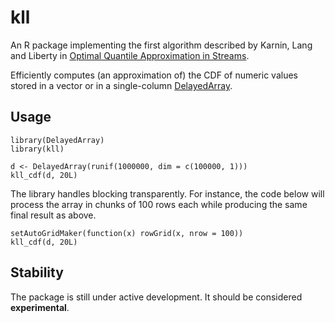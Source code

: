 # kll

An R package implementing the first algorithm described by Karnin, Lang and
Liberty in [Optimal Quantile Approximation in Streams](http://arxiv.org/abs/1603.05346).

Efficiently computes (an approximation of) the CDF of numeric values stored in a vector or in a single-column [DelayedArray](https://bioconductor.org/packages/release/bioc/html/DelayedArray.html).

## Usage

```{r}
library(DelayedArray)
library(kll)

d <- DelayedArray(runif(1000000, dim = c(100000, 1)))
kll_cdf(d, 20L)
```

The library handles blocking transparently. For instance, the code below will process the array in chunks of 100 rows each while producing the same final result as above.

```{r}
setAutoGridMaker(function(x) rowGrid(x, nrow = 100))
kll_cdf(d, 20L)
```

## Stability

The package is still under active development. It should be considered **experimental**.